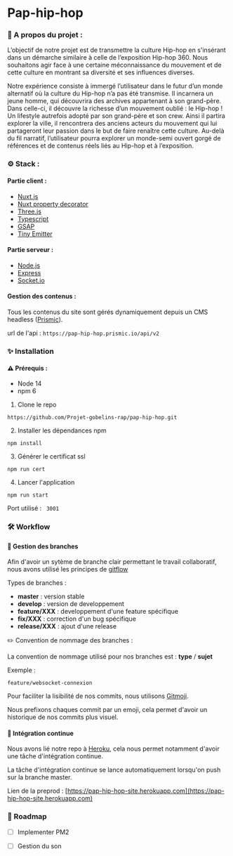 # Pap-hip-hop

###  🧐 A propos du projet :
L’objectif de notre projet est de transmettre la culture Hip-hop en s'insérant dans un démarche similaire à celle de l’exposition Hip-hop 360. Nous souhaitons agir face à une certaine méconnaissance du mouvement et de cette culture en montrant sa diversité et ses influences diverses.

Notre expérience consiste à immergé l’utilisateur dans le futur d’un monde alternatif où la culture du Hip-hop n’a pas été transmise. Il incarnera un jeune homme, qui découvrira des archives appartenant à son grand-père. Dans celle-ci, il découvre la richesse d’un mouvement oublié : le Hip-hop ! Un lifestyle autrefois adopté par son grand-père et son crew. Ainsi il partira explorer la ville, il rencontrera des anciens acteurs du mouvement qui lui partageront leur passion dans le but de faire renaître cette culture. Au-delà du fil narratif, l’utilisateur pourra explorer un monde-semi ouvert gorgé de références et de contenus réels liés au Hip-hop et à l’exposition.

### ⚙️ Stack :

#### Partie client :
- [Nuxt.js](https://nuxtjs.org/)
- [Nuxt property decorator](https://github.com/nuxt-community/nuxt-property-decorator)
- [Three.js](https://threejs.org/)
- [Typescript](https://www.typescriptlang.org/)
- [GSAP](https://greensock.com/gsap/)
- [Tiny Emitter](https://www.npmjs.com/package/tiny-emitter)

#### Partie serveur :
- [Node.js](https://nodejs.org/en/)
- [Express](https://expressjs.com/fr/)
- [Socket.io](https://socket.io)

#### Gestion des contenus :

Tous les contenus du site sont gérés dynamiquement depuis un CMS headless ([Prismic](https://prismic.io/)).

url de l'api :
`https://pap-hip-hop.prismic.io/api/v2`

### ✨ Installation

#### ⚠️ Prérequis :
- Node 14
- npm 6

1. Clone le repo

```
https://github.com/Projet-gobelins-rap/pap-hip-hop.git
```
2. Installer les dépendances npm
```
npm install
```
3. Générer le certificat ssl
```
npm run cert
```
4. Lancer l'application
```
npm run start
```

Port utilisé : `` 3001``

### 🛠 Workflow

#### 🔀 Gestion des branches

Afin d'avoir un sytème de branche clair permettant le travail collaboratif, nous avons utilisé les principes de [gitflow](https://www.atlassian.com/fr/git/tutorials/comparing-workflows/gitflow-workflow)

Types de branches :
- **master** : version stable 
- **develop** : version de developpement
- **feature/XXX** : developpement d'une feature spécifique
- **fix/XXX** : correction d'un bug spécifique
- **release/XXX** : ajout d'une release

✏️ Convention de nommage des branches :

La convention de nommage utilisé pour nos branches est : **type** / **sujet**

Exemple :
```
feature/websocket-connexion
```

Pour faciliter la lisibilité de nos commits, nous utilisons [Gitmoji](https://gitmoji.dev/).

Nous prefixons chaques commit par un emoji, cela permet d'avoir un historique de nos commits plus visuel. 

#### 🚀 Intégration continue
Nous avons lié notre repo à [Heroku](https://www.heroku.com/), cela nous permet notamment d'avoir une tâche d'intégration continue.

La tâche d'intégration continue se lance automatiquement lorsqu'on push sur la branche master.

Lien de la preprod : [https://pap-hip-hop-site.herokuapp.com](https://pap-hip-hop-site.herokuapp.com)

### 🚧 Roadmap
- [ ] Implementer PM2
- [ ] Gestion du son

